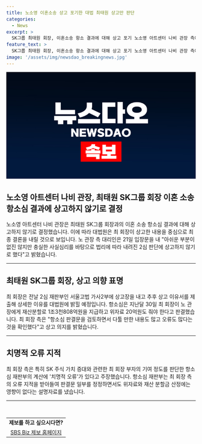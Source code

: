 ```yaml
---
title: 노소영 이혼소송 상고 포기한 대법 최태원 상고만 판단
categories:
  - News
excerpt: >
  SK그룹 최태원 회장, 이혼소송 항소 결과에 대해 상고 포기 노소영 아트센터 나비 관장 측이 대법원에 상고 의사를 밝히지 않겠다고 발표했습니다. 최 회장은 이에 상고 이유서를 제출해 대법원에 상세한 이유를 밝힐 예정이며, 특히 SK 주식 가치 증대와 관련한 최 회장 부자의 기여 정도를 판단한 항소심 재판부의 계산에 치명적 오류가 있다고 주장했습니다. SBS Biz는 뉴스 제보를 기다리고 있습니다. (150자)
feature_text: >
  SK그룹 최태원 회장, 이혼소송 항소 결과에 대해 상고 포기 노소영 아트센터 나비 관장 측이 대법원에 상고 의사를 밝히지 않겠다고 발표했습니다. 최 회장은 이에 상고 이유서를 제출해 대법원에 상세한 이유를 밝힐 예정이며, 특히 SK 주식 가치 증대와 관련한 최 회장 부자의 기여 정도를 판단한 항소심 재판부의 계산에 치명적 오류가 있다고 주장했습니다. SBS Biz는 뉴스 제보를 기다리고 있습니다. (150자)
image: '/assets/img/newsdao_breakingnews.jpg'
---
```


<p><img src="/assets/img/newsdao_breakingnews.jpg" alt="implanttips 속보" /></p>

<h2 data-ke-size="size26">노소영 아트센터 나비 관장, 최태원 SK그룹 회장 이혼 소송 항소심 결과에 상고하지 않기로 결정</h2>

<p data-ke-size="size16">노소영 아트센터 나비 관장은 최태원 SK그룹 회장과의 이혼 소송 항소심 결과에 대해 상고하지 않기로 결정했습니다. 이에 따라 대법원은 최 회장이 상고한 내용을 중심으로 최종 결론을 내릴 것으로 보입니다. 노 관장 측 대리인은 21일 입장문을 내 "아쉬운 부분이 없진 않지만 충실한 사실심리를 바탕으로 법리에 따라 내려진 2심 판단에 상고하지 않기로 했다"고 밝혔습니다.</p>

<hr>

<h2 data-ke-size="size26">최태원 SK그룹 회장, 상고 의향 표명</h2>

<p data-ke-size="size16">최 회장은 전날 2심 재판부인 서울고법 가사2부에 상고장을 내고 추후 상고 이유서를 제출해 상세한 이유를 대법원에 밝힐 예정입니다. 항소심은 지난달 30일 최 회장이 노 관장에게 재산분할로 1조3천808억원을 지급하고 위자료 20억원도 줘야 한다고 판결했습니다. 최 회장 측은 "항소심 판결문을 검토하면서 다툴 만한 내용도 많고 오류도 많다는 것을 확인했다"고 상고 의지를 밝혔습니다.</p>

<hr>

<h2 data-ke-size="size26">치명적 오류 지적</h2>

<p data-ke-size="size16">최 회장 측은 특히 SK 주식 가치 증대와 관련한 최 회장 부자의 기여 정도를 판단한 항소심 재판부의 계산에 '치명적 오류'가 있다고 주장했습니다. 항소심 재판부는 최 회장 측의 오류 지적을 받아들여 판결문 일부를 정정하면서도 위자료와 재산 분할금 산정에는 영향이 없다는 설명자료를 냈습니다.</p>

<hr>

<p data-ke-size="size16">&nbsp;</p>

<table>
   <tbody>
      <tr>
         <td style="text-align: center; height: 17px;"><b>제보를 하고 싶으시다면?</b></td>
      </tr>
      <tr>
         <td style="text-align: center; height: 17px;"><a href="https://url.kr/9pghjn">SBS Biz 제보 홈페이지</a></td>
      </tr>
   </tbody>
</table>

